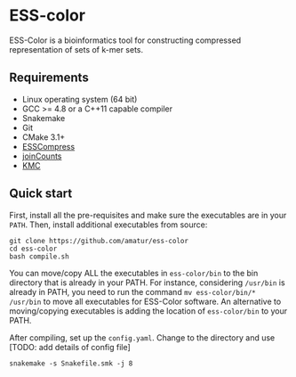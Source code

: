# ESS-color


ESS-Color is a bioinformatics tool for constructing compressed representation of sets of k-mer sets.


## Requirements

- Linux operating system (64 bit)
- GCC >= 4.8 or a C++11 capable compiler
- Snakemake
- Git
- CMake 3.1+
- [ESSCompress](https://github.com/medvedevgroup/ESSCompress)
- [joinCounts](https://github.com/Transipedia/dekupl-joinCounts)
- [KMC](https://github.com/refresh-bio/KMC)


## Quick start

First, install all the pre-requisites and make sure the executables are in your `PATH`. Then, install additional executables from source:

    git clone https://github.com/amatur/ess-color
    cd ess-color
    bash compile.sh
    
You can move/copy ALL the executables in `ess-color/bin` to the bin directory that is already in your PATH. For instance, considering `/usr/bin` is already in PATH, you need to run the command `mv ess-color/bin/* /usr/bin` to move all executables for ESS-Color software. An alternative to moving/copying executables is adding the location of `ess-color/bin` to your PATH.


After compiling, set up the `config.yaml`. Change to the directory and use [TODO: add details of config file]

    snakemake -s Snakefile.smk -j 8
    



